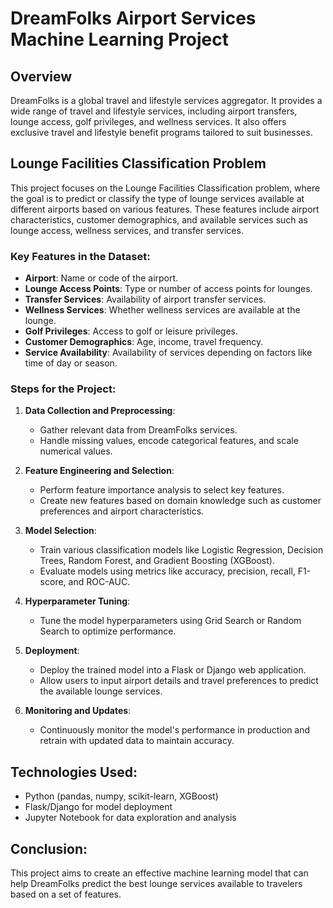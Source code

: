 # DreamFolks Airport Services Machine Learning Project

## Overview

DreamFolks is a global travel and lifestyle services aggregator. It provides a wide range of travel and lifestyle services, including airport transfers, lounge access, golf privileges, and wellness services. It also offers exclusive travel and lifestyle benefit programs tailored to suit businesses.

## Lounge Facilities Classification Problem

This project focuses on the Lounge Facilities Classification problem, where the goal is to predict or classify the type of lounge services available at different airports based on various features. These features include airport characteristics, customer demographics, and available services such as lounge access, wellness services, and transfer services.

### Key Features in the Dataset:
- **Airport**: Name or code of the airport.
- **Lounge Access Points**: Type or number of access points for lounges.
- **Transfer Services**: Availability of airport transfer services.
- **Wellness Services**: Whether wellness services are available at the lounge.
- **Golf Privileges**: Access to golf or leisure privileges.
- **Customer Demographics**: Age, income, travel frequency.
- **Service Availability**: Availability of services depending on factors like time of day or season.

### Steps for the Project:

1. **Data Collection and Preprocessing**:
   - Gather relevant data from DreamFolks services.
   - Handle missing values, encode categorical features, and scale numerical values.

2. **Feature Engineering and Selection**:
   - Perform feature importance analysis to select key features.
   - Create new features based on domain knowledge such as customer preferences and airport characteristics.

3. **Model Selection**:
   - Train various classification models like Logistic Regression, Decision Trees, Random Forest, and Gradient Boosting (XGBoost).
   - Evaluate models using metrics like accuracy, precision, recall, F1-score, and ROC-AUC.

4. **Hyperparameter Tuning**:
   - Tune the model hyperparameters using Grid Search or Random Search to optimize performance.

5. **Deployment**:
   - Deploy the trained model into a Flask or Django web application.
   - Allow users to input airport details and travel preferences to predict the available lounge services.

6. **Monitoring and Updates**:
   - Continuously monitor the model's performance in production and retrain with updated data to maintain accuracy.

## Technologies Used:
- Python (pandas, numpy, scikit-learn, XGBoost)
- Flask/Django for model deployment
- Jupyter Notebook for data exploration and analysis

## Conclusion:
This project aims to create an effective machine learning model that can help DreamFolks predict the best lounge services available to travelers based on a set of features.
